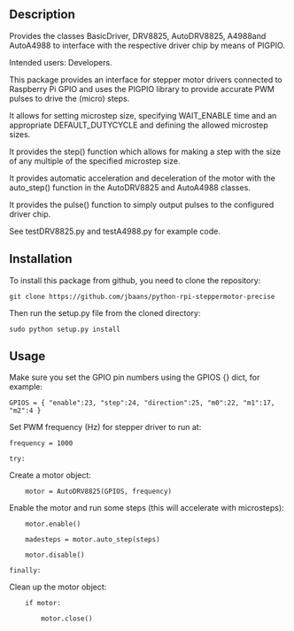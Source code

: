 Description
-----------
Provides the classes BasicDriver, DRV8825, AutoDRV8825, A4988and AutoA4988
to interface with the respective driver chip by means of PIGPIO.

Intended users: Developers.

This package provides an interface for stepper motor drivers connected to 
Raspberry Pi GPIO and uses the PIGPIO library to provide accurate PWM 
pulses to drive the (micro) steps.

It allows for setting microstep size, specifying WAIT_ENABLE time
and an appropriate DEFAULT_DUTYCYCLE and defining the allowed microstep
sizes.

It provides the step() function which allows for making a step with
the size of any multiple of the specified microstep size.

It provides automatic acceleration and deceleration of the motor with the 
auto_step() function in the AutoDRV8825 and AutoA4988 classes.

It provides the pulse() function to simply output pulses to the configured
driver chip.

See testDRV8825.py and testA4988.py for example code.


Installation
------------
To install this package from github, you need to clone the repository:

`git clone https://github.com/jbaans/python-rpi-steppermotor-precise`

Then run the setup.py file from the cloned directory:

`sudo python setup.py install`

Usage
-------------
Make sure you set the GPIO pin numbers using the GPIOS {} dict, for example:

`GPIOS = {
    "enable":23,
    "step":24,
    "direction":25,
    "m0":22,
    "m1":17,
    "m2":4
}`

Set PWM frequency (Hz) for stepper driver to run at:

    frequency = 1000

    try:

Create a motor object:

        motor = AutoDRV8825(GPIOS, frequency)
        
Enable the motor and run some steps (this will accelerate with microsteps):
        
        motor.enable()
        
        madesteps = motor.auto_step(steps)

        motor.disable()
        
    finally:
    
Clean up the motor object:
    
        if motor:
        
            motor.close()


